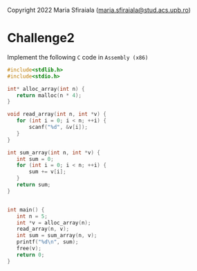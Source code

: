 Copyright 2022 Maria Sfiraiala (maria.sfiraiala@stud.acs.upb.ro)

# Challenge2

Implement the following `C` code in `Assembly (x86)`

```C
#include<stdlib.h>
#include<stdio.h>

int* alloc_array(int n) {
   return malloc(n * 4);
}

void read_array(int n, int *v) {
   for (int i = 0; i < n; ++i) {
       scanf("%d", &v[i]);
   }
}

int sum_array(int n, int *v) {
   int sum = 0;
   for (int i = 0; i < n; ++i) {
       sum += v[i];
   }
   return sum;
}


int main() {
   int n = 5;
   int *v = alloc_array(n);
   read_array(n, v);
   int sum = sum_array(n, v);
   printf("%d\n", sum);
   free(v);
   return 0;
}

```
